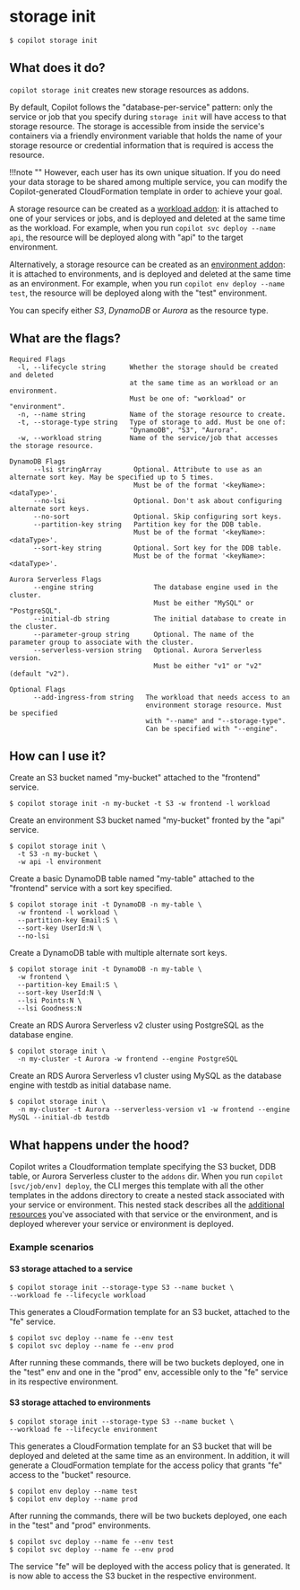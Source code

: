 # storage init
```console
$ copilot storage init
```
## What does it do?
`copilot storage init` creates new storage resources as addons.

By default, Copilot follows the "database-per-service" pattern:
only the service or job that you specify during `storage init` will have access to that storage resource.
The storage is accessible from inside the service's containers via a friendly environment variable that
holds the name of your storage resource or credential information that is required is access the resource.

!!!note ""
    However, each user has its own unique situation. If you do need your data storage to be shared among multiple service,
    you can modify the Copilot-generated CloudFormation template in order to achieve your goal.

A storage resource can be created as a [workload addon](../developing/addons/workload.en.md):
it is attached to one of your services or jobs, and is deployed and deleted at the same time as the workload.
For example, when you run `copilot svc deploy --name api`, the resource will be deployed along with "api"
to the target environment.

Alternatively, a storage resource can be created as an [environment addon](../developing/addons/environment.en.md):
it is attached to environments, and is deployed and deleted at the same time as an environment.
For example, when you run `copilot env deploy --name test`, the resource will be deployed along with the
"test" environment.

You can specify either *S3*, *DynamoDB* or *Aurora* as the resource type.


## What are the flags?
```
Required Flags
  -l, --lifecycle string      Whether the storage should be created and deleted
                              at the same time as an workload or an environment.
                              Must be one of: "workload" or "environment".
  -n, --name string           Name of the storage resource to create.
  -t, --storage-type string   Type of storage to add. Must be one of:
                              "DynamoDB", "S3", "Aurora".
  -w, --workload string       Name of the service/job that accesses the storage resource.

DynamoDB Flags
      --lsi stringArray        Optional. Attribute to use as an alternate sort key. May be specified up to 5 times.
                               Must be of the format '<keyName>:<dataType>'.
      --no-lsi                 Optional. Don't ask about configuring alternate sort keys.
      --no-sort                Optional. Skip configuring sort keys.
      --partition-key string   Partition key for the DDB table.
                               Must be of the format '<keyName>:<dataType>'.
      --sort-key string        Optional. Sort key for the DDB table.
                               Must be of the format '<keyName>:<dataType>'.

Aurora Serverless Flags
      --engine string               The database engine used in the cluster.
                                    Must be either "MySQL" or "PostgreSQL".
      --initial-db string           The initial database to create in the cluster.
      --parameter-group string      Optional. The name of the parameter group to associate with the cluster.
      --serverless-version string   Optional. Aurora Serverless version.
                                    Must be either "v1" or "v2" (default "v2").

Optional Flags
      --add-ingress-from string   The workload that needs access to an
                                  environment storage resource. Must be specified 
                                  with "--name" and "--storage-type".
                                  Can be specified with "--engine".
```

## How can I use it? 
Create an S3 bucket named "my-bucket" attached to the "frontend" service.

```console
$ copilot storage init -n my-bucket -t S3 -w frontend -l workload
```

Create an environment S3 bucket named "my-bucket" fronted by the "api" service.
```console
$ copilot storage init \
  -t S3 -n my-bucket \
  -w api -l environment
```

Create a basic DynamoDB table named "my-table" attached to the "frontend" service with a sort key specified.

```console
$ copilot storage init -t DynamoDB -n my-table \
  -w frontend -l workload \
  --partition-key Email:S \
  --sort-key UserId:N \
  --no-lsi
```

Create a DynamoDB table with multiple alternate sort keys.

```console
$ copilot storage init -t DynamoDB -n my-table \
  -w frontend \
  --partition-key Email:S \
  --sort-key UserId:N \
  --lsi Points:N \
  --lsi Goodness:N
```

Create an RDS Aurora Serverless v2 cluster using PostgreSQL as the database engine.
```console
$ copilot storage init \
  -n my-cluster -t Aurora -w frontend --engine PostgreSQL
```

Create an RDS Aurora Serverless v1 cluster using MySQL as the database engine with testdb as initial database name.
```console
$ copilot storage init \
  -n my-cluster -t Aurora --serverless-version v1 -w frontend --engine MySQL --initial-db testdb
```


## What happens under the hood?
Copilot writes a Cloudformation template specifying the S3 bucket, DDB table, or Aurora Serverless cluster to the `addons` dir. 
When you run `copilot [svc/job/env] deploy`, the CLI merges this template with all the other templates in the addons 
directory to create a nested stack associated with your service or environment. 
This nested stack describes all the [additional resources](../developing/addons/workload.en.md) you've associated with 
that service or the environment, and is deployed wherever your service or environment is deployed. 

### Example scenarios
#### S3 storage attached to a service
```console
$ copilot storage init --storage-type S3 --name bucket \
--workload fe --lifecycle workload
```
This generates a CloudFormation template for an S3 bucket, attached to the "fe" service.
```console
$ copilot svc deploy --name fe --env test
$ copilot svc deploy --name fe --env prod
```
After running these commands, there will be two buckets deployed,
one in the "test" env and one in the "prod" env,
accessible only to the "fe" service in its respective environment.

#### S3 storage attached to environments

```console
$ copilot storage init --storage-type S3 --name bucket \
--workload fe --lifecycle environment
```

This generates a CloudFormation template for an S3 bucket that will be deployed and deleted at the same time as an environment.
In addition, it will generate a CloudFormation template for the access policy that grants "fe" access
to the "bucket" resource.
```console
$ copilot env deploy --name test
$ copilot env deploy --name prod
```
After running the commands, there will be two buckets deployed, one each in the "test" and "prod" environments.

```console
$ copilot svc deploy --name fe --env test
$ copilot svc deploy --name fe --env prod
```

The service "fe" will be deployed with the access policy that is generated.
It is now able to access the S3 bucket in the respective environment.